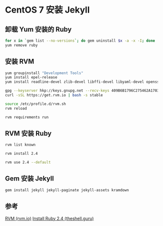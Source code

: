 # CentOS 7 安装 Jekyll

## 卸载 Yum 安装的 Ruby

```bash
for x in `gem list --no-versions`; do gem uninstall $x -a -x -I; done
yum remove ruby
```

## 安装 RVM

```bash
yum groupinstall "Development Tools"
yum install epel-release
yum install readline-devel zlib-devel libffi-devel libyaml-devel openssl-devel sqlite-devel
```

```bash
gpg --keyserver hkp://keys.gnupg.net --recv-keys 409B6B1796C275462A1703113804BB82D39DC0E3 7D2BAF1CF37B13E2069D6956105BD0E739499BDB
curl -sSL https://get.rvm.io | bash -s stable
```

```bash
source /etc/profile.d/rvm.sh
rvm reload
```

```bash
rvm requirements run
```

## RVM 安装 Ruby

```bash
rvm list known
```

```bash
rvm install 2.4
```

```bash
rvm use 2.4 --default
```

## Gem 安装 Jekyll

```bash
gem install jekyll jekyll-paginate jekyll-assets kramdown
```

## 参考

[RVM (rvm.io)](https://rvm.io/)
[Install Ruby 2.4 (theshell.guru)](https://www.theshell.guru/install-ruby-2-4-centos-7-3/)
